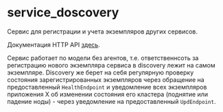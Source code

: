 # service_doscovery

Сервис для регистрации и учета экземпляров других сервисов.

Документация HTTP API [здесь](./internal/controller/http_controller/docs/openapi.yaml).

Сервис работает по модели без агентов, т.е. ответственнсоть за регистрацию нового экземпляра сервиса в discovery лежит на самом экземпляре. Discovery же берет на себя регулярную проверку состояния зарегистрированных экземпляров через обращение на предоставленный `HealthEndpoint` и уведомление всех экземпляров приложения X об изменении состояния его кластера (поднятие или падение ноды) - через уведомление на предоставленный `UpdEndpoint`.
